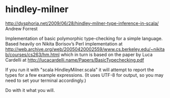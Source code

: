 hindley-milner
==============
http://dysphoria.net/2009/06/28/hindley-milner-type-inference-in-scala/
Andrew Forrest

Implementation of basic polymorphic type-checking for a simple language.
Based heavily on Nikita Borisov’s Perl implementation at
http://web.archive.org/web/20050420002559/www.cs.berkeley.edu/~nikitab/courses/cs263/hm.html
which in turn is based on the paper by Luca Cardelli at
http://lucacardelli.name/Papers/BasicTypechecking.pdf

If you run it with "scala HindleyMilner.scala" it will attempt to report the types
for a few example expressions. (It uses UTF-8 for output, so you may need to set your
terminal accordingly.)

Do with it what you will.
